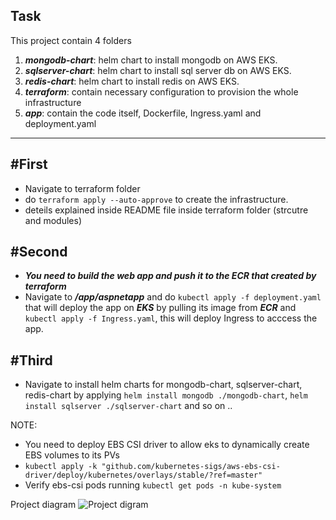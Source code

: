## Task

This project contain 4 folders
1. ***mongodb-chart***: helm chart to install mongodb on AWS EKS.
2. ***sqlserver-chart***: helm chart to install sql server db on AWS EKS.
3. ***redis-chart***: helm chart to install redis on AWS EKS.
4. ***terraform***: contain necessary configuration to provision the whole infrastructure
5. ***app***: contain the code itself, Dockerfile, Ingress.yaml and deployment.yaml
-------------------------------------------------------------------------------------
#First
------
- Navigate to terraform folder
- do ` terraform apply --auto-approve ` to create the infrastructure.
- deteils explained inside README file inside terraform folder (strcutre and modules)

#Second 
-------
- ___***You need to build the web app and push it to the ECR that created by terraform***___
- Navigate to ***/app/aspnetapp*** and do `kubectl apply -f deployment.yaml` that will deploy the app on ***EKS*** by pulling its image from ***ECR*** and `kubectl apply -f Ingress.yaml`, this will deploy Ingress to acccess the app.

#Third 
------
- Navigate to install helm charts for mongodb-chart, sqlserver-chart, redis-chart by applying `helm install mongodb ./mongodb-chart`, `helm install sqlserver ./sqlserver-chart` and so on ..

NOTE: 
  - You need to deploy EBS CSI driver to allow eks to dynamically create EBS volumes to its PVs
  - `kubectl apply -k "github.com/kubernetes-sigs/aws-ebs-csi-driver/deploy/kubernetes/overlays/stable/?ref=master"`
  - Verify ebs-csi pods running `kubectl get pods -n kube-system`

Project diagram 
![Project digram](/Images/Diagram.png)
